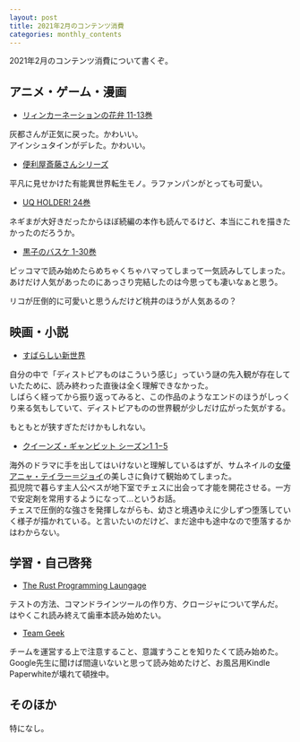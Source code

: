 ```yaml
---
layout: post
title: 2021年2月のコンテンツ消費
categories: monthly_contents
---
```


2021年2月のコンテンツ消費について書くぞ。

## アニメ・ゲーム・漫画

- [リィンカーネーションの花弁 11-13巻](https://amzn.to/3ru8TTx)

灰都さんが正気に戻った。かわいい。  
アインシュタインがデレた。かわいい。

- [便利屋斎藤さんシリーズ](https://amzn.to/3rud81E)

平凡に見せかけた有能異世界転生モノ。ラファンパンがとっても可愛い。

- [UQ HOLDER! 24巻](https://amzn.to/3r6yZfG)

ネギまが大好きだったからほぼ続編の本作も読んでるけど、本当にこれを描きたかったのだろうか。

- [黒子のバスケ 1-30巻](https://amzn.to/2ZULwab)

ピッコマで読み始めたらめちゃくちゃハマってしまって一気読みしてしまった。  
あけだけ人気があったのにあっさり完結したのは今思っても凄いなぁと思う。

リコが圧倒的に可愛いと思うんだけど桃井のほうが人気あるの？


## 映画・小説

- [すばらしい新世界](https://amzn.to/3lavsJu)

自分の中で「ディストピアものはこういう感じ」っていう謎の先入観が存在していたために、読み終わった直後は全く理解できなかった。  
しばらく経ってから振り返ってみると、この作品のようなエンドのほうがしっくり来る気もしていて、ディストピアものの世界観が少しだけ広がった気がする。

もともとが狭すぎただけかもしれない。

- [クイーンズ・ギャンビット シーズン1 1−5](https://www.netflix.com/title/80234304?s=i&trkid=14751296)

海外のドラマに手を出してはいけないと理解しているはずが、サムネイルの[女優 アニャ・テイラー＝ジョイ](https://www.wwdjapan.com/articles/1146829)の美しさに負けて観始めてしまった。  
孤児院で暮らす主人公ベスが地下室でチェスに出会って才能を開花させる。一方で安定剤を常用するようになって…というお話。  
チェスで圧倒的な強さを発揮しながらも、幼さと境遇ゆえに少しずつ堕落していく様子が描かれている。と言いたいのだけど、まだ途中も途中なので堕落するかはわからない。


## 学習・自己啓発
- [The Rust Programming Laungage](https://doc.rust-jp.rs/book-ja/title-page.html)

テストの方法、コマンドラインツールの作り方、クロージャについて学んだ。  
はやくこれ読み終えて歯車本読み始めたい。

- [Team Geek](https://amzn.to/37QlTeU)

チームを運営する上で注意すること、意識すうことを知りたくて読み始めた。Google先生に聞けば間違いないと思って読み始めたけど、お風呂用Kindle Paperwhiteが壊れて頓挫中。

## そのほか
特になし。
